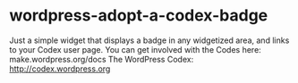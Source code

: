 wordpress-adopt-a-codex-badge
=============================

Just a simple widget that displays a badge in any widgetized area, and links to your Codex user page.
You can get involved with the Codes here: make.wordpress.org/docs
The WordPress Codex: http://codex.wordpress.org
